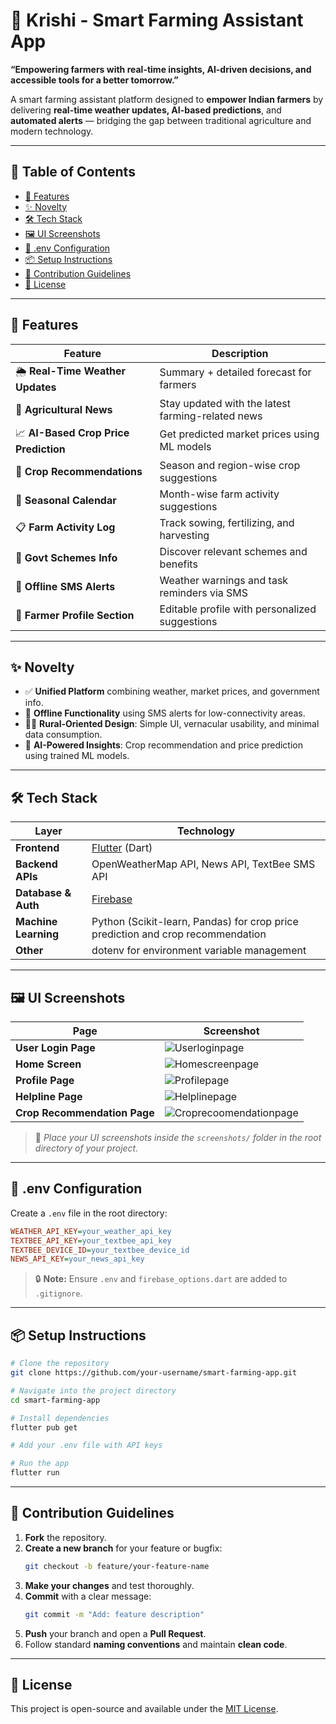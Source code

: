 
# 🌱 Krishi - Smart Farming Assistant App

**“Empowering farmers with real-time insights, AI-driven decisions, and accessible tools for a better tomorrow.”**

A smart farming assistant platform designed to **empower Indian farmers** by delivering **real-time weather updates, AI-based predictions**, and **automated alerts** — bridging the gap between traditional agriculture and modern technology.

---

## 📝 Table of Contents
- [🚀 Features](#-features)
- [✨ Novelty](#-novelty)
- [🛠️ Tech Stack](#️-tech-stack)
- [🖼️ UI Screenshots](#️-ui-screenshots)
- [🔐 .env Configuration](#-env-configuration)
- [📦 Setup Instructions](#-setup-instructions)
- [🤝 Contribution Guidelines](#-contribution-guidelines)
- [📄 License](#-license)

---

## 🚀 Features

| Feature | Description |
|--------|-------------|
| 🌦 **Real-Time Weather Updates** | Summary + detailed forecast for farmers |
| 📰 **Agricultural News** | Stay updated with the latest farming-related news |
| 📈 **AI-Based Crop Price Prediction** | Get predicted market prices using ML models |
| 🌾 **Crop Recommendations** | Season and region-wise crop suggestions |
| 📅 **Seasonal Calendar** | Month-wise farm activity suggestions |
| 📋 **Farm Activity Log** | Track sowing, fertilizing, and harvesting |
| 📢 **Govt Schemes Info** | Discover relevant schemes and benefits |
| 📲 **Offline SMS Alerts** | Weather warnings and task reminders via SMS |
| 👤 **Farmer Profile Section** | Editable profile with personalized suggestions |

---

## ✨ Novelty

- ✅ **Unified Platform** combining weather, market prices, and government info.
- 📶 **Offline Functionality** using SMS alerts for low-connectivity areas.
- 👨‍🌾 **Rural-Oriented Design**: Simple UI, vernacular usability, and minimal data consumption.
- 🤖 **AI-Powered Insights**: Crop recommendation and price prediction using trained ML models.

---

## 🛠️ Tech Stack

| Layer | Technology |
|------|------------|
| **Frontend** | [Flutter](https://flutter.dev/) (Dart) |
| **Backend APIs** | OpenWeatherMap API, News API, TextBee SMS API |
| **Database & Auth** | [Firebase](https://firebase.google.com/) |
| **Machine Learning** | Python (Scikit-learn, Pandas) for crop price prediction and crop recommendation |
| **Other** | dotenv for environment variable management |

---

## 🖼️ UI Screenshots

| Page | Screenshot |
|------|------------|
| **User Login Page** | ![Userloginpage](https://github.com/user-attachments/assets/a00c8598-3583-4e35-9d37-1344f1aa2af4) |
| **Home Screen** | ![Homescreenpage](https://github.com/user-attachments/assets/a7ad7a14-3c4c-42d4-9d0e-4a6965525c1f) |
| **Profile Page** | ![Profilepage](https://github.com/user-attachments/assets/d4d97d91-5a59-489d-bf43-0fc45b30dc5c) |
| **Helpline Page** | ![Helplinepage](https://github.com/user-attachments/assets/55a0f1a1-30c4-4cfb-be8b-617cbe5f6036) |
| **Crop Recommendation Page** | ![Croprecoomendationpage](https://github.com/user-attachments/assets/143fef5a-6cdb-4bb6-bbd8-862ab2adcb00) |

> 📸 *Place your UI screenshots inside the `screenshots/` folder in the root directory of your project.*

---

## 🔐 .env Configuration

Create a `.env` file in the root directory:

```ini
WEATHER_API_KEY=your_weather_api_key
TEXTBEE_API_KEY=your_textbee_api_key
TEXTBEE_DEVICE_ID=your_textbee_device_id
NEWS_API_KEY=your_news_api_key
```

> 🔒 **Note:** Ensure `.env` and `firebase_options.dart` are added to `.gitignore`.

---

## 📦 Setup Instructions

```bash
# Clone the repository
git clone https://github.com/your-username/smart-farming-app.git

# Navigate into the project directory
cd smart-farming-app

# Install dependencies
flutter pub get

# Add your .env file with API keys

# Run the app
flutter run
```

---

## 🤝 Contribution Guidelines

1. **Fork** the repository.
2. **Create a new branch** for your feature or bugfix:
   ```bash
   git checkout -b feature/your-feature-name
   ```
3. **Make your changes** and test thoroughly.
4. **Commit** with a clear message:
   ```bash
   git commit -m "Add: feature description"
   ```
5. **Push** your branch and open a **Pull Request**.
6. Follow standard **naming conventions** and maintain **clean code**.

---

## 📄 License

This project is open-source and available under the [MIT License](LICENSE).

